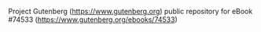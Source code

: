 Project Gutenberg (https://www.gutenberg.org) public repository for
eBook #74533 (https://www.gutenberg.org/ebooks/74533)
